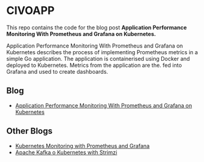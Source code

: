 # CIVOAPP

This repo contains the code for the blog post  **Application Performance Monitoring With Prometheus and Grafana on Kubernetes.**

Application Performance Monitoring With Prometheus and Grafana on Kubernetes describes the process of implementing Prometheus metrics in a simple Go application. The application is containerised using Docker and deployed to Kubernetes. Metrics from the application are the. fed into Grafana and used to create dashboards. 

## Blog

+ [Application Performance Monitoring With Prometheus and Grafana on Kubernetes](https://www.civo.com/learn/application-performance-monitoring-with-prometheus-and-grafana-on-kubernetes)

## Other Blogs
+ [Kubernetes Monitoring with Prometheus and Grafana](https://www.civo.com/learn/kubernetes-monitoring-with-prometheus-and-grafana)
+ [Apache Kafka o Kubernetes with Strimzi](https://www.civo.com/learn/installing-an-apache-kafka-cluster-on-kubernetes-using-strimzi-and-gitops)
